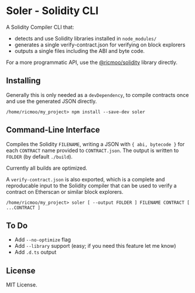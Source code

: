 Soler - Solidity CLI
====================

A Solidity Compiler CLI that:

- detects and use Solidity libraries installed in `node_modules/`
- generates a single verify-contract.json for verifying on block explorers
- outputs a single files including the ABI and byte code.

For a more programmatic API, use the
[@ricmoo/solidity](https://www.npmjs.com/package/@ricmoo/solidity)
library directly.


Installing
----------

Generally this is only needed as a `devDependency`, to compile contracts
once and use the generated JSON directly.

```
/home/ricmoo/my_project> npm install --save-dev soler
```


Command-Line Interface
----------------------

Compiles the Solidity `FILENAME`, writing a JSON with `{ abi, bytecode }`
for each `CONTRACT` name provided to `CONTRACT.json`. The output is written to
`FOLDER` (by default `./build`).

Currently all builds are optimized.

A `verify-contract.json` is also exported, which is a complete and
reproducable input to the Solidity compiler that can be used to verify
a contract on Etherscan or similar block explorers.

```
/home/ricmoo/my_project> soler [ --output FOLDER ] FILENAME CONTRACT [ ...CONTRACT ]
```


To Do
-----

- Add `--no-optimize` flag
- Add `--library` support (easy; if you need this feature let me know)
- Add `.d.ts` output


License
-------

MIT License.
